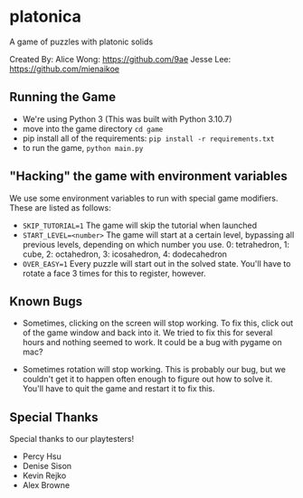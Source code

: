 # platonica

A game of puzzles with platonic solids

Created By:
Alice Wong: https://github.com/9ae
Jesse Lee: https://github.com/mienaikoe

## Running the Game

- We're using Python 3 (This was built with Python 3.10.7)
- move into the game directory `cd game`
- pip install all of the requirements: `pip install -r requirements.txt`
- to run the game, `python main.py`

## "Hacking" the game with environment variables

We use some environment variables to run with special game modifiers. These are listed as follows:

- `SKIP_TUTORIAL=1` The game will skip the tutorial when launched
- `START_LEVEL=<number>` The game will start at a certain level, bypassing all previous levels, depending on which number you use. 0: tetrahedron, 1: cube, 2: octahedron, 3: icosahedron, 4: dodecahedron
- `OVER_EASY=1` Every puzzle will start out in the solved state. You'll have to rotate a face 3 times for this to register, however.

## Known Bugs

- Sometimes, clicking on the screen will stop working. To fix this, click out of the game window and back into it. We tried to fix this for several hours and nothing seemed to work. It could be a bug with pygame on mac?

- Sometimes rotation will stop working. This is probably our bug, but we couldn't get it to happen often enough to figure out how to solve it. You'll have to quit the game and restart it to fix this.

## Special Thanks

Special thanks to our playtesters!

- Percy Hsu
- Denise Sison
- Kevin Rejko
- Alex Browne

